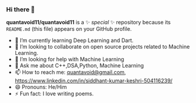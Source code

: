 ### Hi there 👋


**quantavoid11/quantavoid11** is a ✨ _special_ ✨ repository because its `README.md` (this file) appears on your GitHub profile.

- 🌱 I’m currently learning Deep Learning and Dart.
- 👯 I’m looking to collaborate on open source projects related to Machine Learning.
- 🤔 I’m looking for help with  Machine Learning
- 💬 Ask me about C++,DSA,Python, Machine Learning
- 📫 How to reach me: quantavoid@gmail.com, https://www.linkedin.com/in/siddhant-kumar-keshri-504116239/
- 😄 Pronouns: He/Him
- ⚡ Fun fact: I love writing poems. 
